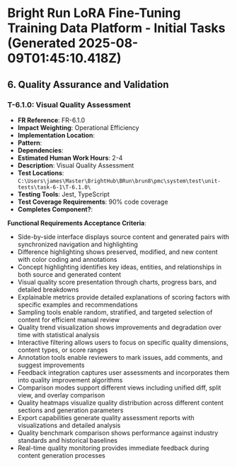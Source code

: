 # Bright Run LoRA Fine-Tuning Training Data Platform - Initial Tasks (Generated 2025-08-09T01:45:10.418Z)



## 6. Quality Assurance and Validation
### T-6.1.0: Visual Quality Assessment
- **FR Reference**: FR-6.1.0
- **Impact Weighting**: Operational Efficiency
- **Implementation Location**: 
- **Pattern**: 
- **Dependencies**: 
- **Estimated Human Work Hours**: 2-4
- **Description**: Visual Quality Assessment
- **Test Locations**: `C:\Users\james\Master\BrightHub\BRun\brun8\pmc\system\test\unit-tests\task-6-1\T-6.1.0\`
- **Testing Tools**: Jest, TypeScript
- **Test Coverage Requirements**: 90% code coverage
- **Completes Component?**: 

**Functional Requirements Acceptance Criteria**:
  - Side-by-side interface displays source content and generated pairs with synchronized navigation and highlighting
  - Difference highlighting shows preserved, modified, and new content with color coding and annotations
  - Concept highlighting identifies key ideas, entities, and relationships in both source and generated content
  - Visual quality score presentation through charts, progress bars, and detailed breakdowns
  - Explainable metrics provide detailed explanations of scoring factors with specific examples and recommendations
  - Sampling tools enable random, stratified, and targeted selection of content for efficient manual review
  - Quality trend visualization shows improvements and degradation over time with statistical analysis
  - Interactive filtering allows users to focus on specific quality dimensions, content types, or score ranges
  - Annotation tools enable reviewers to mark issues, add comments, and suggest improvements
  - Feedback integration captures user assessments and incorporates them into quality improvement algorithms
  - Comparison modes support different views including unified diff, split view, and overlay comparison
  - Quality heatmaps visualize quality distribution across different content sections and generation parameters
  - Export capabilities generate quality assessment reports with visualizations and detailed analysis
  - Quality benchmark comparison shows performance against industry standards and historical baselines
  - Real-time quality monitoring provides immediate feedback during content generation processes

